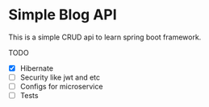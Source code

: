 # Simple Blog API

This is a simple CRUD api to learn spring boot framework.

TODO
- [x] Hibernate
- [ ] Security like jwt and etc
- [ ] Configs for microservice
- [ ] Tests
